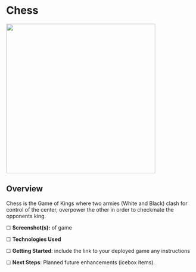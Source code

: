 # Chess 

<img src="https://i.imgur.com/UAtdaDr.png" width="400">

## Overview

Chess is the Game of Kings where two armies (White and Black) clash for control of the center, overpower the other in order to checkmate the opponents king.

  ☐ **Screenshot(s):** of game
  
  ☐ **Technologies Used**
  
  ☐ **Getting Started**: include the link to your deployed game any instructions
  
  ☐ **Next Steps**: Planned future enhancements (icebox items).
